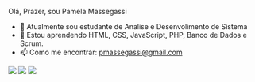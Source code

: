  Olá, Prazer, sou Pamela Massegassi

- 🔭 Atualmente sou estudante de Analise e Desenvolimento de Sistema 
- 🌱 Estou aprendendo HTML, CSS, JavaScript, PHP, Banco de Dados e Scrum.
- 📫 Como me encontrar: pmassegassi@gmail.com

<div> 
  <a href="https://instagram.compmassegassi/" target="_blank"><img src="https://img.shields.io/badge/-Instagram-%23E4405F?style=for-the-badge&logo=instagram&logoColor=white" target="_blank"></a>
  <a href = "mailto:pmassegassi@gmail.com"><img src="https://img.shields.io/badge/-Gmail-%23333?style=for-the-badge&logo=gmail&logoColor=white" target="_blank"></a>
  <a href="https://www.linkedin.com/in/pmassegassi/" target="_blank"><img src="https://img.shields.io/badge/-LinkedIn-%230077B5?style=for-the-badge&logo=linkedin&logoColor=white" target="_blank"></a>
</div>
<br>
